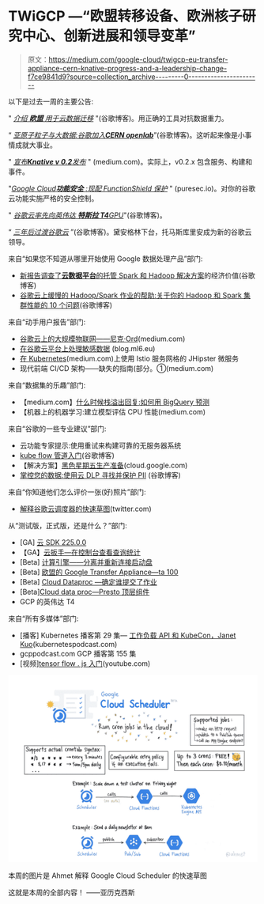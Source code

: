 # TWiGCP —“欧盟转移设备、欧洲核子研究中心、创新进展和领导变革”

> 原文：<https://medium.com/google-cloud/twigcp-eu-transfer-appliance-cern-knative-progress-and-a-leadership-change-f7ce9841d9?source=collection_archive---------0----------------------->

以下是过去一周的主要公告:

" [*介绍* ***欧盟*** *用于云数据迁移*](http://goo.gl/ThjC6P) "(谷歌博客)。用正确的工具对抗数据重力。

“ [*亚原子粒子与大数据:谷歌加入****CERN openlab***](http://goo.gl/Fg9aTX)”(谷歌博客)。这听起来像是小事情成就大事业。

" [*宣布****Knative v 0.2****发布*](http://goo.gl/gMZgBL) " (medium.com)。实际上，v0.2.x 包含服务、构建和事件。

"[*Google Cloud****功能安全*** *:现配 FunctionShield 保护*](http://goo.gl/gkR5Zy) " (puresec.io)。对你的谷歌云功能实施严格的安全控制。

" [*谷歌云率先向英伟达* ***特斯拉 T4****GPU*](http://goo.gl/k9xJGf)"(谷歌博客)。

“ [*三年后过渡谷歌云*](http://goo.gl/S1sBPq) ”(谷歌博客)。黛安格林下台，托马斯库里安成为新的谷歌云领导。

来自“如果您不知道从哪里开始使用 Google 数据处理产品”部门:

*   [新报告调查了**云数据平台**的托管 Spark 和 Hadoop 解决方案](http://goo.gl/TxANG8)的经济价值(谷歌博客)
*   [谷歌云上缓慢的 Hadoop/Spark 作业的帮助:关于你的 Hadoop 和 Spark 集群性能的 10 个问题](http://goo.gl/J4ukxh)(谷歌博客)

来自“动手用户报告”部门:

*   [谷歌云上的大规模物联网——尼克·Ord](http://goo.gl/vHLjEi)(medium.com)
*   [在谷歌云平台上处理敏感数据](http://goo.gl/dYJAFG) (blog.ml6.eu)
*   [在 Kubernetes](http://goo.gl/h4Fvcs)(medium.com)上使用 Istio 服务网格的 JHipster 微服务
*   现代前端 CI/CD 架构——缺失的指南(部分。①(medium.com)

来自“数据集的乐趣”部门:

*   【medium.com】[什么时候栈溢出回复:如何用 BigQuery 预测](http://goo.gl/UPuD8p)
*   【机器上的机器学习:建立模型评估 CPU 性能(medium.com)

来自“谷歌的一些专业建议”部门:

*   云功能专家提示:使用重试来构建可靠的无服务器系统
*   [kube flow 管道入门](http://goo.gl/xcWmHp)(谷歌博客)
*   【解决方案】[黑色星期五生产准备](http://goo.gl/W54h9n)(cloud.google.com)
*   [掌控您的数据:使用云 DLP 寻找并保护 PII](http://goo.gl/1HWbXo) (谷歌博客)

来自“你知道他们怎么评价一张(好)照片”部门:

*   [解释谷歌云调度器的快速草图](http://goo.gl/Y7fzDb)(twitter.com)

从“测试版，正式版，还是什么？”部门:

*   [GA] [云 SDK 225.0.0](http://goo.gl/QMtpTC)
*   【GA】[云扳手—在控制台查看查询统计](http://goo.gl/E6J49L)
*   [Beta] [计算引擎——分离并重新连接启动盘](http://goo.gl/jxCeWo)
*   [Beta] [欧盟的 Google Transfer Appliance—ta 100](http://goo.gl/WRQNp9)
*   [Beta] [Cloud Dataproc —确定谁提交了作业](http://goo.gl/94Aqqp)
*   [Beta][Cloud data proc—Presto 顶层组件](http://goo.gl/a6frL5)
*   GCP 的英伟达 T4

来自“所有多媒体”部门:

*   [播客] Kubernetes 播客第 29 集— [工作负载 API 和 KubeCon，Janet Kuo](http://goo.gl/ZWvCNF)(kubernetespodcast.com)
*   gcppodcast.com GCP 播客第 155 集
*   [视频][tensor flow . js 入门](http://goo.gl/2UHMas)(youtube.com)

[![](img/bbedc48ad6da4f133517b3f3c2e803c9.png)](http://goo.gl/Y7fzDb)

本周的图片是 Ahmet 解释 Google Cloud Scheduler 的快速草图

这就是本周的全部内容！
——亚历克西斯